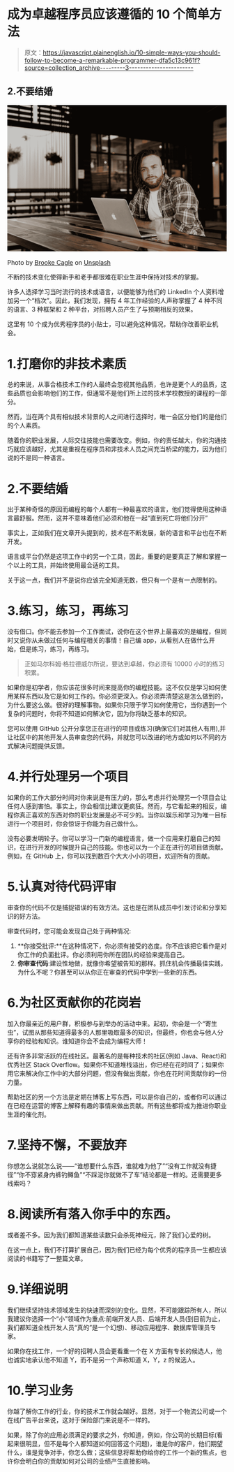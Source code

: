 # 成为卓越程序员应该遵循的 10 个简单方法

> 原文：<https://javascript.plainenglish.io/10-simple-ways-you-should-follow-to-become-a-remarkable-programmer-dfa5c13c961f?source=collection_archive---------3----------------------->

## 2.不要结婚

![](img/e33970e7052afc7f8f2c93b41340fa6f.png)

Photo by [Brooke Cagle](https://unsplash.com/@brookecagle?utm_source=medium&utm_medium=referral) on [Unsplash](https://unsplash.com?utm_source=medium&utm_medium=referral)

不断的技术变化使得新手和老手都很难在职业生涯中保持对技术的掌握。

许多人选择学习当时流行的技术或语言，以便能够为他们的 LinkedIn 个人资料增加另一个“档次”。因此，我们发现，拥有 4 年工作经验的人声称掌握了 4 种不同的语言、3 种框架和 2 种平台，对招聘人员产生了与预期相反的效果。

这里有 10 个成为优秀程序员的小贴士，可以避免这种情况，帮助你改善职业机会。

# 1.打磨你的非技术素质

总的来说，从事合格技术工作的人最终会忽视其他品质，也许是更个人的品质，这些品质也会影响他们的工作，但通常不是他们所上过的技术学校教授的课程的一部分。

然而，当在两个具有相似技术背景的人之间进行选择时，唯一会区分他们的是他们的个人素质。

随着你的职业发展，人际交往技能也需要改变。例如，你的责任越大，你的沟通技巧就应该越好，尤其是重视在程序员和非技术人员之间充当桥梁的能力，因为他们说的不是同一种语言。

# 2.不要结婚

出于某种奇怪的原因而编程的每个人都有一种最喜欢的语言，他们觉得使用这种语言最舒服。然而，这并不意味着他们必须和他在一起“直到死亡将他们分开”

事实上，正如我们在文章开头提到的，技术在不断发展，新的语言和平台也在不断开发。

语言或平台仍然是这项工作中的另一个工具，因此，重要的是要真正了解和掌握一个以上的工具，并始终使用最合适的工具。

关于这一点，我们并不是说你应该完全知道无数，但只有一个是有一点限制的。

# 3.练习，练习，再练习

没有借口。你不能去参加一个工作面试，说你在这个世界上最喜欢的是编程，但同时又说你从未做过任何与编程相关的事情！自己编 app，从看别人在做什么开始，但是练习，练习，再练习。

> 正如马尔科姆·格拉德威尔所说，要达到卓越，你必须有 10000 小时的练习积累。

如果你是初学者，你应该花很多时间来提高你的编程技能。这不仅仅是学习如何使用某样东西以及它是如何工作的。你必须更深入。你必须弄清楚这是怎么做到的，为什么要这么做。很好的理解事物。如果你只限于学习如何使用它，当你遇到一个复杂的问题时，你将不知道如何解决它，因为你将缺乏基本的知识。

您可以使用 GitHub 公开分享您正在进行的项目或练习(确保它们对其他人有用),并让社区中的其他开发人员审查您的代码，并就您可以改进的地方或如何以不同的方式解决问题提供反馈。

# 4.并行处理另一个项目

如果你的工作大部分时间对你来说是有压力的，那么考虑并行处理另一个项目会让任何人感到害怕。事实上，你会相信比建议更疯狂。然而，与它看起来的相反，编程你真正喜欢的东西对你的职业发展是必不可少的。当你以娱乐和学习为唯一目标进行一个项目时，你会惊讶于你能为自己做什么。

没有必要发明轮子。你可以学习一门新的编程语言，做一个应用来打磨自己的知识，在进行开发的时候提升自己的技能。你也可以为一个正在进行的项目做贡献。例如，在 GitHub 上，你可以找到数百个大大小小的项目，欢迎所有的贡献。

# 5.认真对待代码评审

审查你的代码不仅是捕捉错误的有效方法。这也是在团队成员中引发讨论和分享知识的好方法。

审查代码时，您可能会发现自己处于两种情况:

1.  **你接受批评:**在这种情况下，你必须有接受的态度。你不应该把它看作是对你工作的负面批评。你必须利用你所在团队的经验来提高自己。
2.  **你审查代码**:建设性地做，就像你希望被告知的那样。抓住机会传播最佳实践，为什么不呢？你甚至可以从你正在审查的代码中学到一些新的东西。

# 6.为社区贡献你的花岗岩

加入你最亲近的用户群，积极参与到举办的活动中来。起初，你会是一个“寄生虫”，试图从那些知道得最多的人那里吸取最多的知识，但最终，你也会与他人分享你的经验和知识。谁知道你会不会成为编程大师！

还有许多非常活跃的在线社区。最著名的是每种技术的社区(例如 Java、React)和优秀社区 Stack Overflow。如果你不知道堆栈溢出，你已经在花时间了；如果你用它来解决你工作中的大部分问题，但没有做出贡献，你也在花时间贡献你的一份力量。

帮助社区的另一个方法是定期在博客上写东西，可以是你自己的，或者你可以通过在已经在运营的博客上解释有趣的事情来做出贡献。所有这些都将成为推进你职业生涯的催化剂。

# 7.坚持不懈，不要放弃

你想怎么说就怎么说——“谁想要什么东西，谁就难为他了”“没有工作就没有捷径”“你不穿紧身内裤钓鳟鱼”“不踩泥你就做不了车”结论都是一样的。还需要更多线索吗？

# 8.阅读所有落入你手中的东西。

或者差不多。因为我们都知道某些读数只会杀死神经元，除了我们心爱的树。

在这一点上，我们不打算扩展自己，因为我们已经为每个优秀的程序员一生都应该阅读的书籍写了一整篇文章。

# 9.详细说明

我们继续坚持技术领域发生的快速而深刻的变化。显然，不可能跟踪所有人，所以我建议你选择一个“小”领域作为重点:前端开发人员、后端开发人员(到目前为止，我们都知道全栈开发人员“真的”是一个幻想)、移动应用程序、数据库管理员专家。

如果你在找工作，一个好的招聘人员会更看重一个在 X 方面有专长的候选人，他也诚实地承认他不知道 Y，而不是另一个声称知道 X，Y，z 的候选人。

# 10.学习业务

你越了解你工作的行业，你的技术工作就会越好。显然，对于一个物流公司或一个在线广告平台来说，这对于保险部门来说是不一样的。

如果，除了你的应用必须满足的要求之外，你知道，例如，你公司的长期目标(看起来很明显，但不是每个人都知道如何回答这个问题)，谁是你的客户，他们期望什么，谁是竞争对手，你怎么做；这些信息将帮助你给你的工作一个新的焦点，也许你会明白你的贡献如何对公司的业绩产生直接影响。